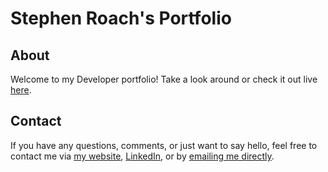 # Stephen Roach's Portfolio

## About

Welcome to my Developer portfolio! Take a look around or check it out live [here](thiswillbethelink).

## Contact

If you have any questions, comments, or just want to say hello, feel free to contact me via [my website](needtoinputlinkhere), [LinkedIn](www.linkedin.com/in/stephen-d-roach), or by [emailing me directly](mailto:stephenroach21@gmail.com).
